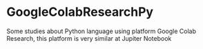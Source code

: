 # GoogleColabResearchPy
Some studies about Python language using platform Google Colab Research, this platform is very similar at Jupiter Notebook
